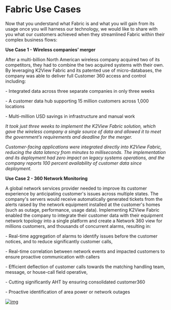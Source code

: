 # Fabric Use Cases



Now that you understand what Fabric is and what you will gain from its usage once you will harness our technology, we would like to share with you what our customers achieved when they streamlined Fabric within their complex business flows:

 

**Use Case 1 - Wireless companies’ merger**

After a multi-billion North American wireless company acquired two of its competitors, they had to combine the two acquired systems with their own. By leveraging K2View Fabric and its patented use of micro-databases, the company was able to deliver full Customer 360 access and control including:

\-      Integrated data across three separate companies in only three weeks

\-      A customer data hub supporting 15 million customers across 1,000 locations

\-     Multi-million USD savings in infrastructure and manual work

 

*It took just three weeks to implement the K2View Fabric solution, which gave the wireless company a single source of data and allowed it to meet the government’s requirements and deadline for the merger.* 

*Customer-facing applications were integrated directly into K2View Fabric, reducing the data latency from minutes to milliseconds. The implementation and its deployment had zero impact on legacy systems operations, and the company reports 100 percent availability of customer data since deployment.*

 

**Use Case 2 - 360 Network Monitoring**

A global network services provider needed to improve its customer experience by anticipating customer's issues across multiple states. The company's servers would receive automatically generated tickets from the alerts raised by the network equipment installed at the customer's homes (such as outage, performance, usage data).  Implementing K2View Fabric enabled the company to integrate their customer data with their equipment network topology into a single platform and create a Network 360 view for millions customers, and thousands of concurrent alarms, resulting in:

\-     Real-time aggregation of alarms to identify issues before the customer notices, and to reduce significantly customer calls,

\-     Real-time correlation between network events and impacted customers to ensure proactive communication with callers 

\-      Efficient deflection of customer calls towards the matching handling team, message, or house-call field operative,

\-     Cutting significantly AHT by ensuring consolidated customer360

\-     Proactive identification of area power or network outages



 

[![img](https://github.com/k2view-academy/K2View-Academy/raw/master/articles/images/Previous.png)](/academy/Training_Level_1/01_Fabric_Introduction/1_4_Fabric_Overview.md)



